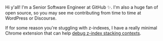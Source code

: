 Hi y'all! I'm a Senior Software Engineer at GitHub ✨. I'm also a huge fan of open source, so you may see me contributing from time to time at WordPress or Discourse.

If for some reason you're stuggling with z-indexes, I have a really minimal Chrome extension that can help [debug z-index stacking contexts](https://github.com/gwwar/z-context).
